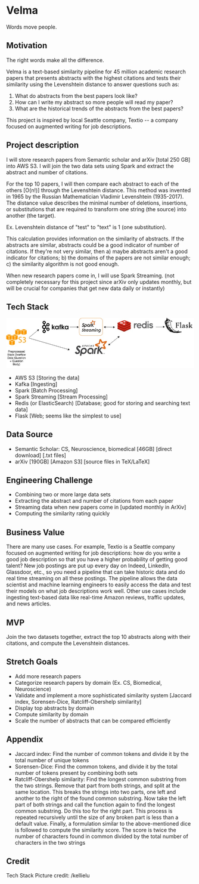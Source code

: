 # Velma 

Words move people. 

## Motivation 
The right words make all the difference.

Velma is a text-based similarity pipeline for 45 million academic research papers that presents abstracts with the highest citations and tests their similarity using the Levenshtein distance to answer questions such as: 

1) What do abstracts from the best papers look like? 
2) How can I write my abstract so more people will read my paper? 
3) What are the historical trends of the abstracts from the best papers? 

This project is inspired by local Seattle company, Textio -- a company focused on augmented writing for job descriptions. 

## Project description 
I will store research papers from Semantic scholar and arXiv [total 250 GB] into AWS S3. I will join the two data sets using Spark and extract the abstract and number of citations. 

For the top 10 papers, I will then compare each abstract to each of the others [O(n!)] through the Levenshtein distance. This method was invented in 1965 by the Russian Mathematician Vladimir Levenshtein (1935-2017). The distance value describes the minimal number of deletions, insertions, or substitutions that are required to transform one string (the source) into another (the target). 

Ex. Levenshtein distance of "test" to "text" is 1 (one substitution). 

This calculation provides information on the similarity of abstracts. If the abstracts are similar, abstracts could be a good indicator of number of citations. If they're not very similar, then a) maybe abstracts aren't a good indicator for citations; b) the domains of the papers are not similar enough; c) the similarity algorithm is not good enough. 

When new research papers come in, I will use Spark Streaming. (not completely necessary for this project since arXiv only updates monthly, but will be crucial for companies that get new data daily or instantly) 

## Tech Stack
![Tech Stack](workflow.jpeg)
- AWS S3 [Storing the data]
- Kafka [Ingesting]
- Spark [Batch Processing]
- Spark Streaming [Stream Processing]
- Redis (or ElasticSearch) [Database; good for storing and searching text data]
- Flask [Web; seems like the simplest to use]

## Data Source
- Semantic Scholar: CS, Neuroscience, biomedical [46GB] [direct download] [.txt files] 
- arXiv [190GB] [Amazon S3] [source files in TeX/LaTeX]

## Engineering Challenge
- Combining two or more large data sets 
- Extracting the abstract and number of citations from each paper
- Streaming data when new papers come in [updated monthly in ArXiv]
- Computing the similarity rating quickly

## Business Value
There are many use cases. For example, Textio is a Seattle company focused on augmented writing for job descriptions: how do you write a good job description so that you have a higher probability of getting good talent? New job postings are put up every day on Indeed, LinkedIn, Glassdoor, etc., so you need a pipeline that can take historic data and do real time streaming on all these postings. The pipeline allows the data scientist and machine learning engineers to easily access the data and test their models on what job descriptions work well. Other use cases include ingesting text-based data like real-time Amazon reviews, traffic updates, and news articles. 

## MVP
Join the two datasets together, extract the top 10 abstracts along with their citations, and compute the Levenshtein distances. 

## Stretch Goals
- Add more research papers
- Categorize research papers by domain (Ex. CS, Biomedical, Neuroscience)
- Validate and implement a more sophisticated similarity system [Jaccard index, Sorensen-Dice, Ratcliff-Obershelp similarity]
- Display top abstracts by domain
- Compute similarity by domain
- Scale the number of abstracts that can be compared efficiently 


## Appendix 
- Jaccard index: Find the number of common tokens and divide it by the total number of unique tokens
- Sorensen-Dice: Find the common tokens, and divide it by the total number of tokens present by combining both sets
- Ratcliff-Obershelp similarity: Find the longest common substring from the two strings. Remove that part from both strings, and split at the same location. This breaks the strings into two parts, one left and another to the right of the found common substring. Now take the left part of both strings and call the function again to find the longest common substring. Do this too for the right part. This process is repeated recursively until the size of any broken part is less than a default value. Finally, a formulation similar to the above-mentioned dice is followed to compute the similarity score. The score is twice the number of characters found in common divided by the total number of characters in the two strings

## Credit 
Tech Stack Picture credit: /kellielu




